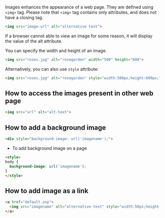 Images enhances the appearance of a web page. They are defined using `<img>` tag. Please note that `<img>` tag contains only attributes, and does not have a closing tag.

```html
<img src="image-url" alt="alternative text">
```

If a browser cannot able to view an image for some reason, it will display the value of the alt attribute.

You can specify the width and height of an image.

```html
<img src="roses.jpg" alt="rosegarden" width="500" height="600">
```
Alternatively, you can also use `style` attribute:

```html
<img src="roses.jpg" alt="rosegarden" style="width:500px;height:600px;">
```

## How to access the images present in other web page

```html
<img src="url" alt="alt-text">
```

## How to add a background image

```html
<div style="background-image: url('imagename');">
```

* To add background image on a page

```html
<style>
body {
  background-image: url('imagename');
}
</style>
```

## How to add image as a link

```html
<a href="default.asp">
  <img src="imagename" alt="alternative-text" style="width:50px;height:50px;">
</a>
```
